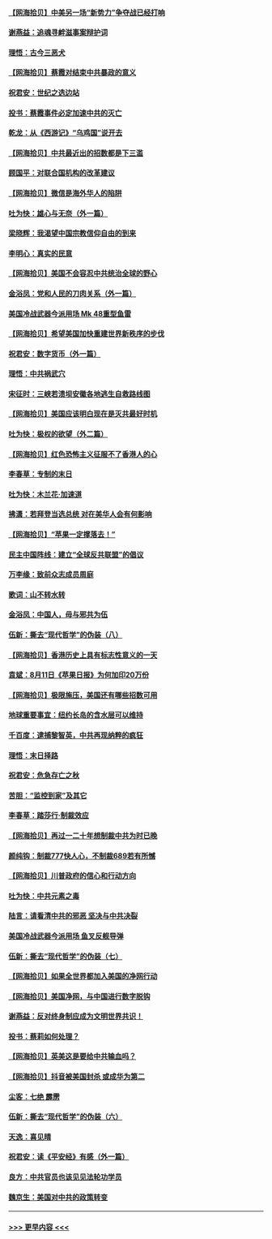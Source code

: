 #### [【网海拾贝】中美另一场“新势力”争夺战已经打响](../pages/nsc993/n12346998.md?t=08211702) 
#### [谢燕益：追魂寻衅滋事案辩护词](../pages/nsc993/n12346892.md?t=08211702) 
#### [理悟：古今三恶犬](../pages/nsc993/n12345190.md?t=08211702) 
#### [【网海拾贝】蔡霞对结束中共暴政的意义](../pages/nsc993/n12344263.md?t=08211702) 
#### [祝君安：世纪之选边站](../pages/nsc993/n12342382.md?t=08211702) 
#### [投书：蔡霞事件必定加速中共的灭亡](../pages/nsc993/n12341881.md?t=08211702) 
#### [乾龙：从《西游记》“乌鸡国”说开去](../pages/nsc993/n12341690.md?t=08211702) 
#### [【网海拾贝】中共最近出的招数都是下三滥](../pages/nsc993/n12341593.md?t=08211702) 
#### [顾国平：对联合国机构的改革建议](../pages/nsc993/n12339928.md?t=08211702) 
#### [【网海拾贝】微信是海外华人的陷阱](../pages/nsc993/n12338868.md?t=08211702) 
#### [吐为快：雄心与无奈（外一篇）](../pages/nsc993/n12338132.md?t=08211702) 
#### [梁晓辉：我渴望中国宗教信仰自由的到来](../pages/nsc993/n12336657.md?t=08211702) 
#### [李明心：真实的民意](../pages/nsc993/n12336089.md?t=08211702) 
#### [【网海拾贝】美国不会容忍中共统治全球的野心](../pages/nsc993/n12336063.md?t=08211702) 
#### [金浴凤：党和人民的刀肉关系（外一篇）](../pages/nsc993/n12335834.md?t=08211702) 
#### [美国冷战武器今派用场 Mk 48重型鱼雷](../pages/nsc993/n12335354.md?t=08211702) 
#### [【网海拾贝】希望美国加快重建世界新秩序的步伐](../pages/nsc993/n12334224.md?t=08211702) 
#### [祝君安：数字货币（外一篇）](../pages/nsc993/n12334186.md?t=08211702) 
#### [理悟：中共祸武穴](../pages/nsc993/n12333962.md?t=08211702) 
#### [宋征时：三峡若溃坝安徽各地逃生自救路线图](../pages/nsc993/n12332450.md?t=08211702) 
#### [【网海拾贝】美国应该明白现在是灭共最好时机](../pages/nsc993/n12332313.md?t=08211702) 
#### [吐为快：极权的欲望（外二篇）](../pages/nsc993/n12332089.md?t=08211702) 
#### [【网海拾贝】红色恐怖主义征服不了香港人的心](../pages/nsc993/n12329296.md?t=08211702) 
#### [李春草：专制的末日](../pages/nsc993/n12329079.md?t=08211702) 
#### [吐为快：木兰花‧加速道](../pages/nsc993/n12327366.md?t=08211702) 
#### [拂潇：若拜登当选总统 对在美华人会有何影响](../pages/nsc993/n12295996.md?t=08211702) 
#### [【网海拾贝】“苹果一定撑落去！”](../pages/nsc993/n12326784.md?t=08211702) 
#### [民主中国阵线：建立“全球反共联盟”的倡议](../pages/nsc993/n12324177.md?t=08211702) 
#### [万李缘：致前众志成员周庭](../pages/nsc993/n12324635.md?t=08211702) 
#### [歌词：山不转水转](../pages/nsc993/n12324599.md?t=08211702) 
#### [金浴凤：中国人，毋与邪共为伍](../pages/nsc993/n12324257.md?t=08211702) 
#### [伍新：撕去“现代哲学”的伪装（八）](../pages/nsc993/n12324188.md?t=08211702) 
#### [【网海拾贝】香港历史上具有标志性意义的一天](../pages/nsc993/n12324021.md?t=08211702) 
#### [袁斌：8月11日《苹果日报》为何加印20万份](../pages/nsc993/n12323955.md?t=08211702) 
#### [【网海拾贝】极限施压，美国还有哪些招数可用](../pages/nsc993/n12322512.md?t=08211702) 
#### [地球重要事宜：纽约长岛的含水层可以维持](../pages/nsc993/n12321844.md?t=08211702) 
#### [千百度：逮捕黎智英，中共再现纳粹的疯狂](../pages/nsc993/n12321777.md?t=08211702) 
#### [理悟：末日择路](../pages/nsc993/n12320812.md?t=08211702) 
#### [祝君安：危急存亡之秋](../pages/nsc993/n12320795.md?t=08211702) 
#### [苦胆：“监控到家”及其它](../pages/nsc993/n12320751.md?t=08211702) 
#### [李春草：踏莎行·制裁效应](../pages/nsc993/n12318290.md?t=08211702) 
#### [【网海拾贝】再过一二十年想制裁中共为时已晚](../pages/nsc993/n12318195.md?t=08211702) 
#### [颜纯钩：制裁777快人心，不制裁689若有所憾](../pages/nsc993/n12316912.md?t=08211702) 
#### [【网海拾贝】川普政府的信心和行动方向](../pages/nsc993/n12316673.md?t=08211702) 
#### [吐为快：中共元素之毒](../pages/nsc993/n12316547.md?t=08211702) 
#### [陆言：请看清中共的邪恶 坚决与中共决裂](../pages/nsc993/n12315784.md?t=08211702) 
#### [美国冷战武器今派用场 鱼叉反舰导弹](../pages/nsc993/n12316258.md?t=08211702) 
#### [伍新：撕去“现代哲学”的伪装（七）](../pages/nsc993/n12315846.md?t=08211702) 
#### [【网海拾贝】如果全世界都加入美国的净网行动](../pages/nsc993/n12315588.md?t=08211702) 
#### [【网海拾贝】美国净网，与中国进行数字脱钩](../pages/nsc993/n12312813.md?t=08211702) 
#### [谢燕益：反对终身制应成为文明世界共识！](../pages/nsc993/n12310465.md?t=08211702) 
#### [投书：蔡莉如何处理？](../pages/nsc993/n12310224.md?t=08211702) 
#### [【网海拾贝】英美这是要给中共输血吗？](../pages/nsc993/n12307646.md?t=08211702) 
#### [【网海拾贝】抖音被美国封杀 或成华为第二](../pages/nsc993/n12305277.md?t=08211702) 
#### [尘客：七绝 霹雳](../pages/nsc993/n12304053.md?t=08211702) 
#### [伍新：撕去“现代哲学”的伪装（六）](../pages/nsc993/n12303243.md?t=08211702) 
#### [天逸：喜见晴](../pages/nsc993/n12303226.md?t=08211702) 
#### [祝君安：读《平安经》有感（外一篇）](../pages/nsc993/n12303170.md?t=08211702) 
#### [良方：中共官员也该见见法轮功学员](../pages/nsc993/n12302985.md?t=08211702) 
#### [魏京生：美国对中共的政策转变](../pages/nsc993/n12302929.md?t=08211702) 

----
#### [ >>> 更早内容 <<< ](../indexes/nsc993-earlier.md)
